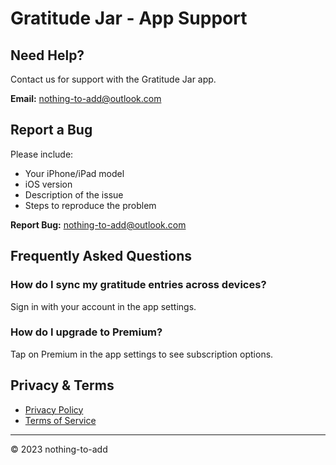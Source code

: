 # Gratitude Jar - App Support

## Need Help?
Contact us for support with the Gratitude Jar app.

**Email:** [nothing-to-add@outlook.com](mailto:nothing-to-add@outlook..com?subject=Gratitude%20Jar%20App%20Support)

## Report a Bug
Please include:
- Your iPhone/iPad model
- iOS version
- Description of the issue
- Steps to reproduce the problem

**Report Bug:** [nothing-to-add@outlook.com](mailto:nothing-to-add@outlook..com?subject=Gratitude%20Jar%20-%20Bug%20Report)

## Frequently Asked Questions

### How do I sync my gratitude entries across devices?
Sign in with your account in the app settings.

### How do I upgrade to Premium?
Tap on Premium in the app settings to see subscription options.

## Privacy & Terms
- [Privacy Policy](link-to-your-privacy-policy)
- [Terms of Service](link-to-your-terms)

---
© 2023 nothing-to-add
